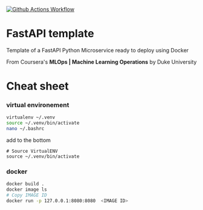 [![Github Actions Workflow](https://github.com/DiogoCarapito/python_project_template/actions/workflows/main.yaml/badge.svg)](https://github.com/DiogoCarapito/python_project_template/actions/workflows/main.yaml)

# FastAPI template

Template of a FastAPI Python Microservice ready to deploy using Docker

From Coursera's **MLOps | Machine Learning Operations** by Duke University

# Cheat sheet

### virtual environement

```bash
virtualenv ~/.venv
source ~/.venv/bin/activate
nano ~/.bashrc
```

add to the bottom

```
# Source VirtualENV
source ~/.venv/bin/activate
```

### docker
```bash
docker build .
docker image ls
# Copy IMAGE ID
docker run -p 127.0.0.1:8080:8080  <IMAGE ID>
```
